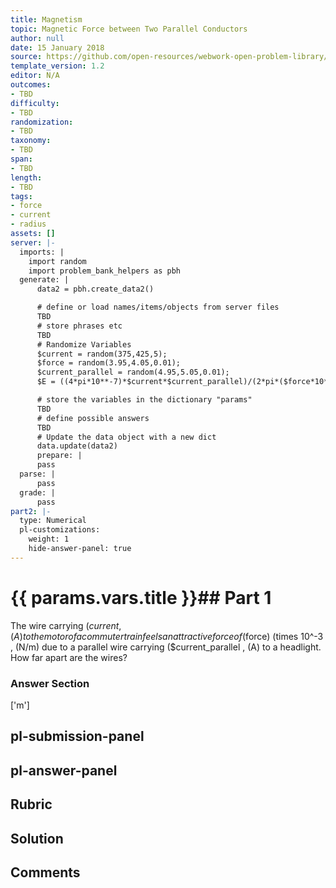 ```yaml
---
title: Magnetism
topic: Magnetic Force between Two Parallel Conductors
author: null
date: 15 January 2018
source: https://github.com/open-resources/webwork-open-problem-library/tree/master/Contrib/BrockPhysics/College_Physics_Urone/22.Magnetism/22-10.Magnetic_Force_between_Two_Parallel_Conductors/NU_U17_22_10_004.pg
template_version: 1.2
editor: N/A
outcomes:
- TBD
difficulty:
- TBD
randomization:
- TBD
taxonomy:
- TBD
span:
- TBD
length:
- TBD
tags:
- force
- current
- radius
assets: []
server: |-
  imports: |
    import random
    import problem_bank_helpers as pbh
  generate: |
      data2 = pbh.create_data2()

      # define or load names/items/objects from server files
      TBD
      # store phrases etc
      TBD
      # Randomize Variables
      $current = random(375,425,5);
      $force = random(3.95,4.05,0.01);
      $current_parallel = random(4.95,5.05,0.01);
      $E = ((4*pi*10**-7)*$current*$current_parallel)/(2*pi*($force*10**-3));

      # store the variables in the dictionary "params"
      TBD
      # define possible answers
      TBD
      # Update the data object with a new dict
      data.update(data2)
      prepare: |
      pass
  parse: |
      pass
  grade: |
      pass
part2: |-
  type: Numerical
  pl-customizations:
    weight: 1
    hide-answer-panel: true
---
```


# {{ params.vars.title }}## Part 1 
The wire carrying ($current , (A) to the motor of a commuter train feels an attractive force of ($force) (times 10^-3 , (N/m) due to a parallel wire carrying ($current_parallel , (A) to a headlight. How far apart are the wires? 


### Answer Section 
['m']

## pl-submission-panel 


## pl-answer-panel 


## Rubric 


## Solution 


## Comments 


